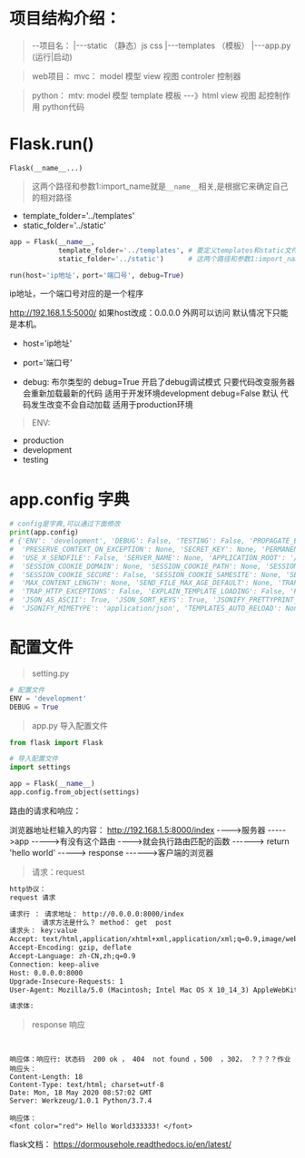 # 项目结构介绍：

> --项目名：
>    |---static （静态）js css
>    |---templates （模板）
>    |---app.py (运行|启动)

> web项目：
>    mvc：
>    model 模型
>    view  视图
>    controler 控制器

> python：
>    mtv:
>    model 模型
>    template 模板 ---》html
>    view 视图  起控制作用  python代码



# Flask.run()

`Flask(__name__...)`

> 这两个路径和参数1:import_name就是`__name__`相关,是根据它来确定自己的相对路径

- template_folder='../templates'
- static_folder='../static'

```python
app = Flask(__name__,
            template_folder='../templates', # 要定义templates和static文件夹位置,因为默认是在__init__同级别
            static_folder='../static')      # 这两个路径和参数1:import_name就是`__name__`相关,是根据它来确定自己的相对路径

run(host='ip地址'，port='端口号', debug=True)
```

ip地址，一个端口号对应的是一个程序

http://192.168.1.5:5000/
如果host改成：0.0.0.0  外网可以访问
默认情况下只能是本机。

- host='ip地址'

- port='端口号'

- debug: 布尔类型的
    debug=True  开启了debug调试模式  只要代码改变服务器会重新加载最新的代码  适用于开发环境development
    debug=False  默认  代码发生改变不会自动加载  适用于production环境

> ENV:

- production
- development
- testing

# app.config 字典

```python
# config是字典,可以通过下面修改
print(app.config)
# {'ENV': 'development', 'DEBUG': False, 'TESTING': False, 'PROPAGATE_EXCEPTIONS': None,
#  'PRESERVE_CONTEXT_ON_EXCEPTION': None, 'SECRET_KEY': None, 'PERMANENT_SESSION_LIFETIME': datetime.timedelta(days=31),
#  'USE_X_SENDFILE': False, 'SERVER_NAME': None, 'APPLICATION_ROOT': '/', 'SESSION_COOKIE_NAME': 'session',
#  'SESSION_COOKIE_DOMAIN': None, 'SESSION_COOKIE_PATH': None, 'SESSION_COOKIE_HTTPONLY': True,
#  'SESSION_COOKIE_SECURE': False, 'SESSION_COOKIE_SAMESITE': None, 'SESSION_REFRESH_EACH_REQUEST': True,
#  'MAX_CONTENT_LENGTH': None, 'SEND_FILE_MAX_AGE_DEFAULT': None, 'TRAP_BAD_REQUEST_ERRORS': None,
#  'TRAP_HTTP_EXCEPTIONS': False, 'EXPLAIN_TEMPLATE_LOADING': False, 'PREFERRED_URL_SCHEME': 'http',
#  'JSON_AS_ASCII': True, 'JSON_SORT_KEYS': True, 'JSONIFY_PRETTYPRINT_REGULAR': False,
#  'JSONIFY_MIMETYPE': 'application/json', 'TEMPLATES_AUTO_RELOAD': None, 'MAX_COOKIE_SIZE': 4093}
```



# 配置文件

> setting.py

```python
# 配置文件
ENV = 'development'
DEBUG = True
```

> app.py 导入配置文件

```python
from flask import Flask

# 导入配置文件
import settings

app = Flask(__name__)
app.config.from_object(settings)
```





路由的请求和响应：

浏览器地址栏输入的内容： http://192.168.1.5:8000/index   ---->服务器 ----->app ----->有没有这个路由
---->就会执行路由匹配的函数 ------> return 'hello world'  -----> response ------>客户端的浏览器

> 请求：request 

```html
http协议：
request 请求

请求行 ： 请求地址： http://0.0.0.0:8000/index
        请求方法是什么？ method： get  post
请求头： key:value
Accept: text/html,application/xhtml+xml,application/xml;q=0.9,image/webp,image/apng,*/*;q=0.8,application/signed-exchange;v=b3;q=0.9
Accept-Encoding: gzip, deflate
Accept-Language: zh-CN,zh;q=0.9
Connection: keep-alive
Host: 0.0.0.0:8000
Upgrade-Insecure-Requests: 1
User-Agent: Mozilla/5.0 (Macintosh; Intel Mac OS X 10_14_3) AppleWebKit/537.36 (KHTML, like Gecko) Chrome/81.0.4044.138 Safari/537.36

请求体:
```



> response 响应

```


响应体：响应行: 状态码  200 ok ， 404  not found ，500  ，302， ？？？？作业
响应头：
Content-Length: 18
Content-Type: text/html; charset=utf-8
Date: Mon, 18 May 2020 08:57:02 GMT
Server: Werkzeug/1.0.1 Python/3.7.4

响应体：
<font color="red"> Hello World333333! </font>
```



flask文档：
https://dormousehole.readthedocs.io/en/latest/















